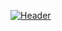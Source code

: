 [![Header](https://raw.githubusercontent.com/MartinHeinz/<OWNER>/Portelldx<OWNER>/readme_header.png "Header")](https://some-url.dev/)


<!--
**Portelldx/Portelldx** is a ✨ _special_ ✨ repository because its `README.md` (this file) appears on your GitHub profile.

Here are some ideas to get you started:

- 🔭 I’m currently working on ...
- 🌱 I’m currently learning ...
- 👯 I’m looking to collaborate on ...
- 🤔 I’m looking for help with ...
- 💬 Ask me about ...
- 📫 How to reach me: ...
- 😄 Pronouns: ...
- ⚡ Fun fact: ...
-->
